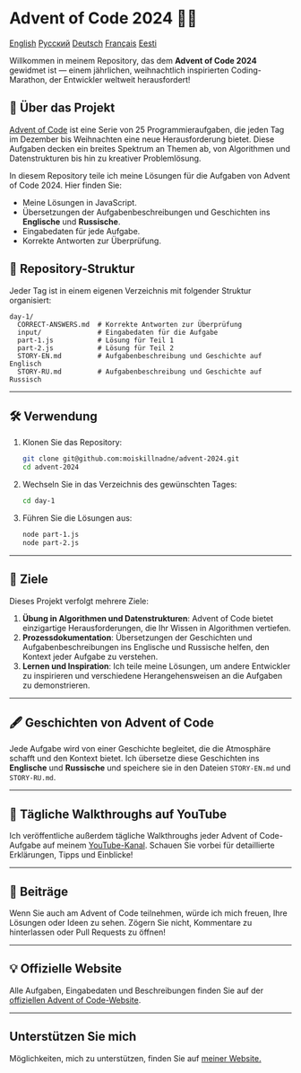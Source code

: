
# Advent of Code 2024 🎄✨

[English](README.md)
[Русский](README-RU.md)
[Deutsch](README-DE.md)
[Français](README-FR.md)
[Eesti](README-ET.md)

Willkommen in meinem Repository, das dem **Advent of Code 2024** gewidmet ist — einem jährlichen, weihnachtlich inspirierten Coding-Marathon, der Entwickler weltweit herausfordert!

## 📖 Über das Projekt
[Advent of Code](https://adventofcode.com/) ist eine Serie von 25 Programmieraufgaben, die jeden Tag im Dezember bis Weihnachten eine neue Herausforderung bietet. Diese Aufgaben decken ein breites Spektrum an Themen ab, von Algorithmen und Datenstrukturen bis hin zu kreativer Problemlösung.

In diesem Repository teile ich meine Lösungen für die Aufgaben von Advent of Code 2024. Hier finden Sie:
- Meine Lösungen in JavaScript.
- Übersetzungen der Aufgabenbeschreibungen und Geschichten ins **Englische** und **Russische**.
- Eingabedaten für jede Aufgabe.
- Korrekte Antworten zur Überprüfung.

## 🚀 Repository-Struktur
Jeder Tag ist in einem eigenen Verzeichnis mit folgender Struktur organisiert:

```
day-1/
  CORRECT-ANSWERS.md  # Korrekte Antworten zur Überprüfung
  input/              # Eingabedaten für die Aufgabe
  part-1.js           # Lösung für Teil 1
  part-2.js           # Lösung für Teil 2
  STORY-EN.md         # Aufgabenbeschreibung und Geschichte auf Englisch
  STORY-RU.md         # Aufgabenbeschreibung und Geschichte auf Russisch
```

---

## 🛠️ Verwendung
1. Klonen Sie das Repository:
   ```bash
   git clone git@github.com:moiskillnadne/advent-2024.git
   cd advent-2024
   ```
2. Wechseln Sie in das Verzeichnis des gewünschten Tages:
   ```bash
   cd day-1
   ```
3. Führen Sie die Lösungen aus:
   ```bash
   node part-1.js
   node part-2.js
   ```

---

## 🌟 Ziele
Dieses Projekt verfolgt mehrere Ziele:
1. **Übung in Algorithmen und Datenstrukturen**: Advent of Code bietet einzigartige Herausforderungen, die Ihr Wissen in Algorithmen vertiefen.
2. **Prozessdokumentation**: Übersetzungen der Geschichten und Aufgabenbeschreibungen ins Englische und Russische helfen, den Kontext jeder Aufgabe zu verstehen.
3. **Lernen und Inspiration**: Ich teile meine Lösungen, um andere Entwickler zu inspirieren und verschiedene Herangehensweisen an die Aufgaben zu demonstrieren.

---

## 🖋️ Geschichten von Advent of Code
Jede Aufgabe wird von einer Geschichte begleitet, die die Atmosphäre schafft und den Kontext bietet. Ich übersetze diese Geschichten ins **Englische** und **Russische** und speichere sie in den Dateien `STORY-EN.md` und `STORY-RU.md`.

---

## 🎥 Tägliche Walkthroughs auf YouTube
Ich veröffentliche außerdem tägliche Walkthroughs jeder Advent of Code-Aufgabe auf meinem [YouTube-Kanal](https://www.youtube.com/@viktor.riabkov). Schauen Sie vorbei für detaillierte Erklärungen, Tipps und Einblicke!

---

## 🤝 Beiträge
Wenn Sie auch am Advent of Code teilnehmen, würde ich mich freuen, Ihre Lösungen oder Ideen zu sehen. Zögern Sie nicht, Kommentare zu hinterlassen oder Pull Requests zu öffnen!

---

## 💡 Offizielle Website
Alle Aufgaben, Eingabedaten und Beschreibungen finden Sie auf der [offiziellen Advent of Code-Website](https://adventofcode.com/2024).

---

## Unterstützen Sie mich
Möglichkeiten, mich zu unterstützen, finden Sie auf [meiner Website.](https://riabkov.com/donate)
